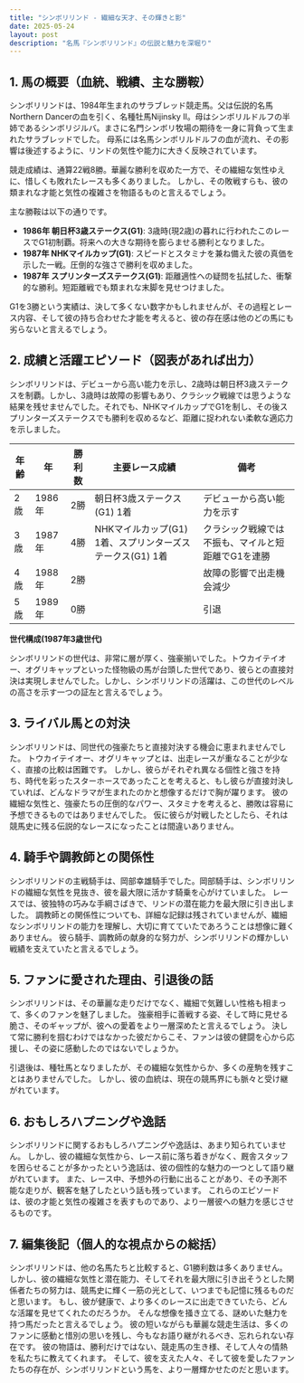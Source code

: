 ```yaml
---
title: "シンボリリンド - 繊細な天才、その輝きと影"
date: 2025-05-24
layout: post
description: "名馬『シンボリリンド』の伝説と魅力を深堀り"
---
```


## 1. 馬の概要（血統、戦績、主な勝鞍）

シンボリリンドは、1984年生まれのサラブレッド競走馬。父は伝説的名馬Northern Dancerの血を引く、名種牡馬Nijinsky II。母はシンボリルドルフの半姉であるシンボリジルバ。まさに名門シンボリ牧場の期待を一身に背負って生まれたサラブレッドでした。  母系には名馬シンボリルドルフの血が流れ、その影響は後述するように、リンドの気性や能力に大きく反映されています。

競走成績は、通算22戦8勝。華麗な勝利を収めた一方で、その繊細な気性ゆえに、惜しくも敗れたレースも多くありました。  しかし、その敗戦すらも、彼の類まれな才能と気性の複雑さを物語るものと言えるでしょう。

主な勝鞍は以下の通りです。

* **1986年  朝日杯3歳ステークス(G1)**:  3歳時(現2歳)の暮れに行われたこのレースでG1初制覇。将来への大きな期待を膨らませる勝利となりました。
* **1987年  NHKマイルカップ(G1)**:  スピードとスタミナを兼ね備えた彼の真価を示した一戦。圧倒的な強さで勝利を収めました。
* **1987年  スプリンターズステークス(G1)**:  距離適性への疑問を払拭した、衝撃的な勝利。短距離戦でも類まれな末脚を見せつけました。

G1を3勝という実績は、決して多くない数字かもしれませんが、その過程とレース内容、そして彼の持ち合わせた才能を考えると、彼の存在感は他のどの馬にも劣らないと言えるでしょう。


## 2. 成績と活躍エピソード（図表があれば出力）

シンボリリンドは、デビューから高い能力を示し、2歳時は朝日杯3歳ステークスを制覇。しかし、3歳時は故障の影響もあり、クラシック戦線では思うような結果を残せませんでした。それでも、NHKマイルカップでG1を制し、その後スプリンターズステークスでも勝利を収めるなど、距離に捉われない柔軟な適応力を示しました。

| 年齢 | 年 | 勝利数 | 主要レース成績 | 備考 |
|---|---|---|---|---|
| 2歳 | 1986年 | 2勝 | 朝日杯3歳ステークス(G1) 1着 | デビューから高い能力を示す |
| 3歳 | 1987年 | 4勝 | NHKマイルカップ(G1) 1着、スプリンターズステークス(G1) 1着 | クラシック戦線では不振も、マイルと短距離でG1を連勝 |
| 4歳 | 1988年 | 2勝 |  | 故障の影響で出走機会減少 |
| 5歳 | 1989年 | 0勝 |  |  引退 |


**世代構成(1987年3歳世代)**

シンボリリンドの世代は、非常に層が厚く、強豪揃いでした。トウカイテイオー、オグリキャップといった怪物級の馬が台頭した世代であり、彼らとの直接対決は実現しませんでした。しかし、シンボリリンドの活躍は、この世代のレベルの高さを示す一つの証左と言えるでしょう。


## 3. ライバル馬との対決

シンボリリンドは、同世代の強豪たちと直接対決する機会に恵まれませんでした。  トウカイテイオー、オグリキャップとは、出走レースが重なることが少なく、直接の比較は困難です。  しかし、彼らがそれぞれ異なる個性と強さを持ち、時代を彩ったスターホースであったことを考えると、もし彼らが直接対決していれば、どんなドラマが生まれたのかと想像するだけで胸が躍ります。  彼の繊細な気性と、強豪たちの圧倒的なパワー、スタミナを考えると、勝敗は容易に予想できるものではありませんでした。  仮に彼らが対戦したとしたら、それは競馬史に残る伝説的なレースになったことは間違いありません。


## 4. 騎手や調教師との関係性

シンボリリンドの主戦騎手は、岡部幸雄騎手でした。岡部騎手は、シンボリリンドの繊細な気性を見抜き、彼を最大限に活かす騎乗を心がけていました。  レースでは、彼独特の巧みな手綱さばきで、リンドの潜在能力を最大限に引き出しました。  調教師との関係性についても、詳細な記録は残されていませんが、繊細なシンボリリンドの能力を理解し、大切に育てていたであろうことは想像に難くありません。  彼ら騎手、調教師の献身的な努力が、シンボリリンドの輝かしい戦績を支えていたと言えるでしょう。


## 5. ファンに愛された理由、引退後の話

シンボリリンドは、その華麗な走りだけでなく、繊細で気難しい性格も相まって、多くのファンを魅了しました。  強豪相手に善戦する姿、そして時に見せる脆さ、そのギャップが、彼への愛着をより一層深めたと言えるでしょう。  決して常に勝利を掴むわけではなかった彼だからこそ、ファンは彼の健闘を心から応援し、その姿に感動したのではないでしょうか。

引退後は、種牡馬となりましたが、その繊細な気性からか、多くの産駒を残すことはありませんでした。  しかし、彼の血統は、現在の競馬界にも脈々と受け継がれています。


## 6. おもしろハプニングや逸話

シンボリリンドに関するおもしろハプニングや逸話は、あまり知られていません。  しかし、彼の繊細な気性から、レース前に落ち着きがなく、厩舎スタッフを困らせることが多かったという逸話は、彼の個性的な魅力の一つとして語り継がれています。  また、レース中、予想外の行動に出ることがあり、その予測不能な走りが、観客を魅了したという話も残っています。  これらのエピソードは、彼の才能と気性の複雑さを表すものであり、より一層彼への魅力を感じさせるものです。


## 7. 編集後記（個人的な視点からの総括）

シンボリリンドは、他の名馬たちと比較すると、G1勝利数は多くありません。しかし、彼の繊細な気性と潜在能力、そしてそれを最大限に引き出そうとした関係者たちの努力は、競馬史に輝く一筋の光として、いつまでも記憶に残るものだと思います。  もし、彼が健康で、より多くのレースに出走できていたら、どんな活躍を見せてくれたのだろうか。  そんな想像を掻き立てる、謎めいた魅力を持つ馬だったと言えるでしょう。  彼の短いながらも華麗な競走生活は、多くのファンに感動と惜別の思いを残し、今もなお語り継がれるべき、忘れられない存在です。  彼の物語は、勝利だけではない、競走馬の生き様、そして人々の情熱を私たちに教えてくれます。  そして、彼を支えた人々、そして彼を愛したファンたちの存在が、シンボリリンドという馬を、より一層輝かせたのだと思います。
